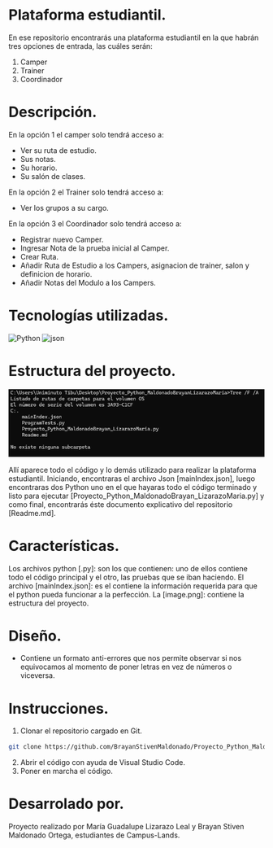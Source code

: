 # Plataforma estudiantil.
En ese repositorio encontrarás una plataforma estudiantil en la que habrán tres opciones de entrada, las cuáles serán:
1. Camper
2. Trainer
3. Coordinador

# Descripción.
En la opción 1 el camper solo tendrá acceso a:
* Ver su ruta de estudio.
* Sus notas.
* Su horario.
* Su salón de clases.

En la opción 2 el Trainer solo tendrá acceso a:
* Ver los grupos a su cargo.

En la opción 3 el Coordinador solo tendrá acceso a:
* Registrar nuevo Camper.
* Ingresar Nota de la prueba inicial al Camper.
* Crear Ruta.
* Añadir Ruta de Estudio a los Campers, asignacion de trainer, salon y definicion de horario.
* Añadir Notas del Modulo a los Campers.

# Tecnologías utilizadas.
![Python](https://img.shields.io/badge/Python-FFD43B?style=for-the-badge&logo=python&logoColor=blue)
![json](https://img.shields.io/badge/json-5E5C5C?style=for-the-badge&logo=json&logoColor=white)

# Estructura del proyecto.
![EstructuraDelProyecto](image.png)

Allí aparece todo el código y lo demás utilizado para realizar la plataforma estudiantil. Iniciando, encontraras el archivo Json [mainIndex.json], luego encontraras dos Python uno en el que hayaras todo el código terminado y listo para ejecutar [Proyecto_Python_MaldonadoBrayan_LizarazoMaria.py] y como final, encontrarás éste documento explicativo del repositorio [Readme.md].

# Características.
Los archivos python [.py]: son los que contienen: uno de ellos contiene todo el código principal y el otro, las pruebas que se iban haciendo.
El archivo [mainIndex.json]: es el contiene la información requerida para que el python pueda funcionar a la perfección.
La [image.png]: contiene la estructura del proyecto.

# Diseño.
* Contiene un formato anti-errores que nos permite observar si nos equivocamos al momento de poner letras en vez de números o viceversa.

# Instrucciones.
1. Clonar el repositorio cargado en Git.
```bash
git clone https://github.com/BrayanStivenMaldonado/Proyecto_Python_MaldonadoBrayanLizarazoMaria.git
```
2. Abrir el código con ayuda de Visual Studio Code.
3. Poner en marcha el código.

# Desarrolado por.
Proyecto realizado por María Guadalupe Lizarazo Leal y Brayan Stiven Maldonado Ortega, estudiantes de Campus-Lands.